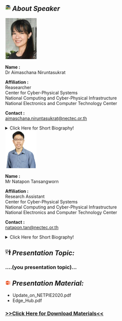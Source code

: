 ## <img width="3.5%" src="/Agenda/picture/biblio.png" /><link rel="stylesheet" type="text/css" media="all" href="./css/logo.css"/> <i class = "fa fa-handshake-p" aria-hidden="true">About Speaker</i> 

<img width="20%" alt="your_picture" src ="/Presentation_program/7_Update_on_new_NETPIE/picture/aimaschana.png" />

**Name :**<br>Dr Aimaschana Niruntasukrat

**Affiliation :**<br>Reasearcher<br>Center for Cyber-Physical Systems<br>
National Computing and Cyber-Physical Infrastructure<br>
National Electronics and Computer Technology Center<br>

**Contact :**<br>aimaschana.niruntasukrat@nectec.or.th


<details>
    <summary>Click Here for Short Biography!</summary>
    Aimaschana Niruntasukrat received the B. Eng. and M. Eng. degrees in electrical engineering from Chulalongkorn University, Thailand, and the Ph.D. degree in electrical and computer engineering from the University of Maryland, College Park, U.S.A. Since 2011 she has been with the National Electronics and Computer Technology Center, Thailand, where she is a senior researcher in the Center for Cyber-Physical Systems. Her interests include Internet of Things, Machine Learning/Artificial Intelligence. She is currently leading the project in research and development of NETPIE IoT edge computing platform.
</details>

<img width="20%" alt="your_picture" src ="/Presentation_program/7_Update_on_new_NETPIE/picture/natapon.png" />

**Name :**<br>Mr Natapon Tansangworn

**Affiliation :**<br>Research Assistant<br>Center for Cyber-Physical Systems<br>
National Computing and Cyber-Physical Infrastructure<br>
National Electronics and Computer Technology Center<br>

**Contact :**<br>natapon.tan@nectec.or.th

<details>
    <summary>Click Here for Short Biography!</summary>
    ....(Optional)....
</details>

## <img width="3.5%" src="/Agenda/picture/present.png" /><link rel="stylesheet" type="text/css" media="all" href="./css/logo.css"/> <i class = "fa fa-handshake-p" aria-hidden="true">Presentation Topic:</i>
<h3> ....(you presentation topic)...</h3>

## <img width="3.5%" src="/Agenda/picture/material.png" /><link rel="stylesheet" type="text/css" media="all" href="./css/logo.css"/> <i class = "fa fa-handshake-p" aria-hidden="true">Presentation Material:</i>
- Update_on_NETPIE2020.pdf<br>
- Edge_Hub.pdf<br>
<h3><a href="/Presentation_program/7_Update_on_new_NETPIE/presentation_material/">>>Click Here for Download Materials<<</a></h3>

